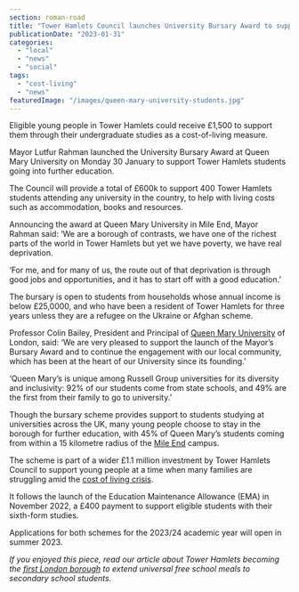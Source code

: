 ```yaml
---
section: roman-road
title: "Tower Hamlets Council launches University Bursary Award to support students amid the cost-of-living crisis"
publicationDate: "2023-01-31"
categories: 
  - "local"
  - "news"
  - "social"
tags: 
  - "cost-living"
  - "news"
featuredImage: "/images/queen-mary-university-students.jpg"
---
```


Eligible young people in Tower Hamlets could receive £1,500 to support them through their undergraduate studies as a cost-of-living measure.

Mayor Lutfur Rahman launched the University Bursary Award at Queen Mary University on Monday 30 January to support Tower Hamlets students going into further education.

The Council will provide a total of £600k to support 400 Tower Hamlets students attending any university in the country, to help with living costs such as accommodation, books and resources.  

Announcing the award at Queen Mary University in Mile End, Mayor Rahman said: ‘We are a borough of contrasts, we have one of the richest parts of the world in Tower Hamlets but yet we have poverty, we have real deprivation. 

‘For me, and for many of us, the route out of that deprivation is through good jobs and opportunities, and it has to start off with a good education.’ 

The bursary is open to students from households whose annual income is below £25,0000, and who have been a resident of Tower Hamlets for three years unless they are a refugee on the Ukraine or Afghan scheme.

Professor Colin Bailey, President and Principal of [Queen Mary University](https://romanroadlondon.com/queen-mary-zero-waste-shop-mile-end-opens/) of London, said: ‘We are very pleased to support the launch of the Mayor’s Bursary Award and to continue the engagement with our local community, which has been at the heart of our University since its founding.’

‘Queen Mary’s is unique among Russell Group universities for its diversity and inclusivity: 92% of our students come from state schools, and 49% are the first from their family to go to university.’ 

Though the bursary scheme provides support to students studying at universities across the UK, many young people choose to stay in the borough for further education, with 45% of Queen Mary’s students coming from within a 15 kilometre radius of the [Mile End](https://romanroadlondon.com/eco-pavilion-mile-end-park-history/) campus.

The scheme is part of a wider £1.1 million investment by Tower Hamlets Council to support young people at a time when many families are struggling amid the [cost of living crisis](https://romanroadlondon.com/articles/cost-living/). 

It follows the launch of the Education Maintenance Allowance (EMA) in November 2022, a £400 payment to support eligible students with their sixth-form studies. 

Applications for both schemes for the 2023/24 academic year will open in summer 2023. 

_If you enjoyed this piece, read our article about Tower Hamlets becoming the [first London borough](https://romanroadlondon.com/free-school-meals-secondary-schools-tower-hamlets-first-borough/) to extend universal free school meals to secondary school students._ 

